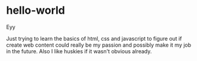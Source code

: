 # hello-world
Eyy

Just trying to learn the basics of html, css and javascript to figure out if create web content could really be my passion and possibly make it my job in the future.
Also I like huskies if it wasn't obvious already.
